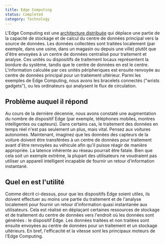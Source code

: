 ```yaml
---
title: Edge Computing
status: Completed
category: Technology
---
```


L'Edge Computing est une [architecture distribuée](/fr/distributed-systems/) qui déplace une partie de la capacité de stockage et de calcul du centre de données principal vers la source de données.
Les données collectées sont traitées localement (par exemple, dans une usine, dans un magasin ou depuis une ville) plutôt que d'être envoyées à un centre de données centralisé pour traitement et analyse. 
Ces unités ou dispositifs de traitement locaux représentent la bordure du système, tandis que le centre de données en est le centre. 
L'information calculée par ces unités péripheriques est ensuite renvoyée au centre de données principal pour un traitement ultérieur. 
Parmi les exemples de Edge Computing, nous avons les bracelets connectés ("wrists gadgets"), ou les ordinateurs qui analysent le flux de circulation.

## Problème auquel il répond

Au cours de la dernière décennie, nous avons constaté une augmentation du nombre de dispositif Edge (par exemple, téléphones mobiles, montres intelligentes ou capteurs). 
Dans certains cas, le traitement des données en temps réel n'est pas seulement un plus, mais vital. 
Pensez aux voitures autonomes. 
Maintenant, imaginez que les données des capteurs de la voiture doivent être transférées à un centre de données pour traitement avant d'être renvoyées  au véhicule afin qu'il puisse réagir de manière appropriée.
La latence inhérente au réseau pourrait être fatale. 
Bien que cela soit un exemple extrême, la plupart des utilisateurs ne voudraient pas utiliser un appareil intelligent incapable de fournir un retour d'information instantané.

## Quel en est l'utilité

Comme décrit ci-dessus, pour que les dispositifs Edge soient utiles,  ils doivent effectuer au moins une partie du traitement et de l'analyse localement pour fournir  un retour d'information quasi instantanée aux utilisateurs. 
Cela est réalisé en déplaçant certaines ressources de stockage et de traitement du centre de données vers l'endroit où les données sont générées : le dispositif Edge.
Les données traitées et non traitées sont ensuite envoyées au centre de données pour un traitement et un stockage ultérieurs. 
En bref, l'efficacité et la vitesse sont les principaux moteurs de l'Edge Computing.